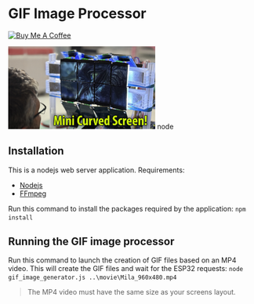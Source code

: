 # GIF Image Processor
<a href="https://www.buymeacoffee.com/thelastoutpostworkshop" target="_blank">
    <img src="https://www.buymeacoffee.com/assets/img/custom_images/orange_img.png" alt="Buy Me A Coffee">
</a>

[<img src="https://github.com/thelastoutpostworkshop/images/blob/main/Curved%20Screen%202.png" width="300">](https://youtu.be/d49A0miFdqo)
node 

## Installation
This is a nodejs web server application.
Requirements:
- [Nodejs](https://nodejs.org/en)
- [FFmpeg](https://www.ffmpeg.org/)

Run this command to install the packages required by the application:
`npm install` 

## Running the GIF image processor
Run this command to launch the creation of GIF files based on an MP4 video.  This will create the GIF files and wait for the ESP32 requests:
`node gif_image_generator.js ..\movie\Mila_960x480.mp4`
> The MP4 video must have the same size as your screens layout.